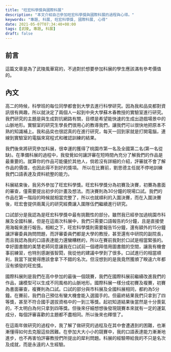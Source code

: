 ```yaml
---
title: "旺宏科學獎與國際科展"
description: "本文介紹自己參加旺宏科學獎與國際科展的過程與心得。"
keywords: "專題, 科展, 旺宏科學獎, 國際科展, 心得"
date: 2021-05-07T07:34:40+08:00
tags: [武陵, 專題, 科展]
draft: false
---
```

## 前言
這篇文章是為了武陵風華寫的，不過對於想要參加科展的學生應該滿有參考價值的。

## 內文
高二的時候，科學班的每位同學都會到大學去進行科學研究。因為我和品奕都對資訊很有興趣，所以就決定了兩個人一起到中央大學蘇木春教授的實驗室進行研究。我們研究的主題是與生成對抗網路有關，目標是希望能快速的生成出遊戲場景中的山脈地形。實驗室的研究生學長們很用心的教導我們，讓我們可以很快地把原本不熟的知識補上。我和品奕也很認真的在進行研究，每天一回到家就是打開電腦，連線到實驗室的電腦來寫程式和確認訓練的結果。

我們後來將研究參加科展，很幸運的獲得了桃園市第一名及全國第二名(第一名從缺)。在準備科展的過程中，我發覺如何讓評審在短時間內充分了解我們的作品是最重要的。就算你的作品可能優於其他人，倘若沒有詳細的介紹，評審就不會了解作品的價值，也因此得不到好的獎項。	所以在比賽前，劉思德主任就不停地訓練我們口語表達及資料統整的能力。

科展結束後，我另外參加了旺宏科學獎。旺宏科學獎分為初賽及決賽，初賽為書面的審查，僅需要提出初步的計畫及想法。而決賽則為30分鐘的現場口試。我們的作品在第一階段的時候就相當完整了，所以也就順利的入圍決賽，而在入圍決賽後，旺宏會提供兩萬元的研究經費讓入圍隊伍們繼續進行研究。

口試部分是我認為是旺宏科學獎中最有挑戰性的部分。雖然我已經參加過桃園市科展及全國科展，但是在這兩次科展中，我們只需要口語報告約5分鐘，且是直接使用海報來進行報告。相較之下，旺宏科學獎則需要報告15分鐘，還有額外的15分鐘讓評審委員詢問問題，而評審委員們都是大學的教授，甚至還有中研院的副院長，而且我認為我的口語表達能力還蠻糟糕的，所以在賽前我對於口試是相當緊張的。幸好圖書館的美慧老師同意讓我在口試前一個禮拜借用圖書館的空間，讓我有機會事前練習，也特別感謝張智閎，我從他的建議中學到了很多。口試進行的相當順利，我當下就覺得應該會拿下不錯的名次。但沒想到的是我竟然獲頒了睽違六年都沒有頒發的旺宏獎。

國際科展則是我們在高中參加的最後一個競賽，我們在國際科展前繼續改進我們的作品，讓模型可以生成不同風格的山脈地形。國際科展一樣分成初賽及複賽，初賽為書面審查，複賽則為口試。口試的部分與市科展及全國科展相同，都約為5分鐘。在賽前，我們自己預估有蠻大機會能入選國手的。但最終結果我們只拿到了四等獎，甚至不符合國手選拔資格中的一到三等獎。起初知道結果後當然是十分喪氣的，不太明白為何只拿到四等獎。但後來仔細想想後發現競賽本來就有一定的運氣成分，每個評審喜歡的主題都不盡相同。所以後來也釋懷了。

在這兩年做研究的過程中，我了解了做研究的過程及在其中會遭遇到的困難，也漸漸懂得如何去克服這些困難。在參加大大小小的競賽中，我的口語表達能力漸漸地進步，也不再害怕評審教授們所提出的犀利問題。科展的經驗帶給我的不只是名次及成就，而是永遠的人生經驗。